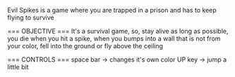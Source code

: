 Evil Spikes is a game where you are trapped in a prison and has to keep flying to survive

=== OBJECTIVE ===
It's a survival game, so, stay alive as long as possible, you die when you hit a spike, when you bumps into a wall that is not from
your color, fell into the ground or fly above the ceiling

=== CONTROLS ===
space bar -> changes it's own color
UP key -> jump a little bit




